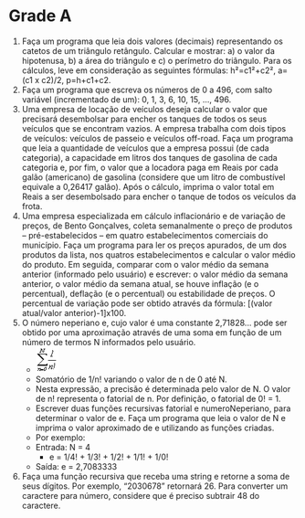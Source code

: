 # Grade A

1. Faça um programa que leia dois valores (decimais) representando os catetos de um triângulo retângulo. Calcular e mostrar: a) o valor da hipotenusa, b) a área do triângulo e c) o perímetro do triângulo. Para os cálculos, leve em consideração as seguintes fórmulas: h²=c1²+c2², a=(c1 x c2)/2, p=h+c1+c2.
2. Faça um programa que escreva os números de 0 a 496, com salto variável (incrementado de um): 0, 1, 3, 6, 10, 15, ..., 496.
3. Uma empresa de locação de veículos deseja calcular o valor que precisará desembolsar para encher os tanques de todos os seus veículos que se encontram vazios. A empresa trabalha com dois tipos de veículos: veículos de passeio e veículos off-road. Faça um programa que leia a quantidade de veículos que a empresa possui (de cada categoria), a capacidade em litros dos tanques de gasolina de cada categoria e, por fim, o valor que a locadora paga em Reais por cada galão (americano) de gasolina (considere que um litro de combustível equivale a 0,26417 galão). Após o cálculo, imprima o valor total em Reais a ser desembolsado para encher o tanque de todos os veículos da frota.
4. Uma empresa especializada em cálculo inflacionário e de variação de preços, de Bento Gonçalves, coleta semanalmente o preço de produtos – pré-estabelecidos – em quatro estabelecimentos comerciais do município. Faça um programa para ler os preços apurados, de um dos produtos da lista, nos quatros estabelecimentos e calcular o valor médio do produto. Em seguida, comparar com o valor médio da semana anterior (informado pelo usuário) e escrever: o valor médio da semana anterior, o valor médio da semana atual, se houve inflação (e o percentual), deflação (e o percentual) ou estabilidade de preços. O percentual de variação pode ser obtido através da fórmula: [(valor atual/valor anterior)-1]x100.
5. O número neperiano e, cujo valor é uma constante 2,71828... pode ser obtido por uma aproximação através de uma soma em função de um número de termos N informados pelo usuário.
   - ![](e08.png)
   - Somatório de 1/n! variando o valor de n de 0 até N.
   - Nesta expressão, a precisão é determinada pelo valor de N. O valor de n! representa o fatorial de n. Por definição, o fatorial de 0! = 1.
   - Escrever duas funções recursivas fatorial e numeroNeperiano, para determinar o valor de e. Faça um programa que leia o valor de N e imprima o valor aproximado de e utilizando as funções criadas.
   - Por exemplo:
   - Entrada: N = 4
     - e = 1/4! + 1/3! + 1/2! + 1/1! + 1/0!
   - Saída: e = 2,7083333
6. Faça uma função recursiva que receba uma string e retorne a soma de seus dígitos. Por exemplo, “2030678” retornará 26. Para converter um caractere para número, considere que é preciso subtrair 48 do caractere.
